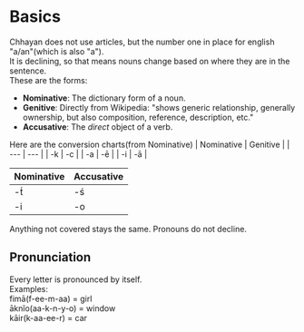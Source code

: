 # Basics
Chhayan does not use articles, but the number one in place for english "a/an"(which is also "a").  
It is declining, so that means nouns change based on where they are in the sentence.  
These are the forms:  
+ **Nominative**: The dictionary form of a noun.
+ **Genitive**: Directly from Wikipedia: "shows generic relationship, generally ownership, but also composition, reference, description, etc."
+ **Accusative**: The _direct_ object of a verb.

Here are the conversion charts(from Nominative)
| Nominative | Genitive |
| --- | --- |
| -k | -c |
| -a | -ē |
| -i | -ā |

| Nominative | Accusative |
| --- | --- |
| -t́ | -ś |
| -i | -o |

Anything not covered stays the same. Pronouns do not decline.
## Pronunciation
Every letter is pronounced by itself.  
Examples:  
fimā(f-ee-m-aa) = girl  
āknĭo(aa-k-n-y-o) = window  
kāir(k-aa-ee-r) = car  
